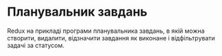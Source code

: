 # Планувальник завдань

Redux на прикладі програми планувальника завдань, в якій можна створити,
видалити, відзначити завдання як виконане і відфільтрувати задачі за статусом.
